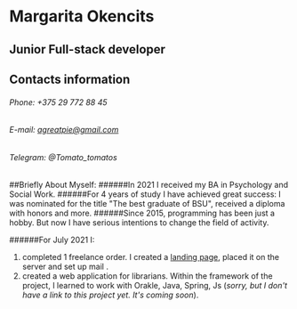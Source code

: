# Margarita Okencits
## Junior Full-stack developer
## Contacts information
###### Phone: +375 29 772 88 45
###### E-mail: agreatpie@gmail.com
###### Telegram: @Tomato_tomatos

##Briefly About Myself:
######In 2021 I received my BA in Psychology and Social Work. 
######For 4 years of study I have achieved great success: I was nominated for the title "The best graduate of BSU", received a diploma with honors and more.
######Since 2015, programming has been just a hobby. But now I have serious intentions to change the field of activity.

######For July 2021 I:
1. completed 1 freelance order. I created a [landing page](https://skvazzhin.by/), placed it on the server and set up mail .
2. created a web application for librarians. Within the framework of the project, I learned to work with Orakle, Java, Spring, Js (*sorry, but I don't have a link to this project yet. It's coming soon*).


